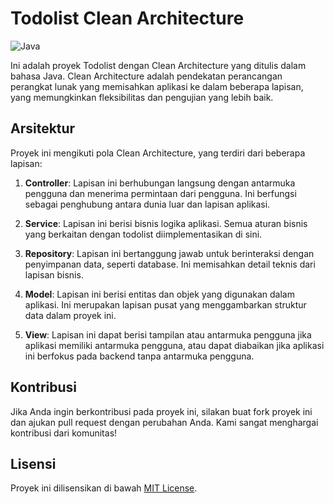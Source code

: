 # Todolist Clean Architecture

![Java](https://img.shields.io/badge/Java-17%2B-orange)

Ini adalah proyek Todolist dengan Clean Architecture yang ditulis dalam bahasa Java. Clean Architecture adalah pendekatan perancangan perangkat lunak yang memisahkan aplikasi ke dalam beberapa lapisan, yang memungkinkan fleksibilitas dan pengujian yang lebih baik.

## Arsitektur

Proyek ini mengikuti pola Clean Architecture, yang terdiri dari beberapa lapisan:

1. **Controller**: Lapisan ini berhubungan langsung dengan antarmuka pengguna dan menerima permintaan dari pengguna. Ini berfungsi sebagai penghubung antara dunia luar dan lapisan aplikasi.

2. **Service**: Lapisan ini berisi bisnis logika aplikasi. Semua aturan bisnis yang berkaitan dengan todolist diimplementasikan di sini.

3. **Repository**: Lapisan ini bertanggung jawab untuk berinteraksi dengan penyimpanan data, seperti database. Ini memisahkan detail teknis dari lapisan bisnis.

4. **Model**: Lapisan ini berisi entitas dan objek yang digunakan dalam aplikasi. Ini merupakan lapisan pusat yang menggambarkan struktur data dalam proyek ini.

5. **View**: Lapisan ini dapat berisi tampilan atau antarmuka pengguna jika aplikasi memiliki antarmuka pengguna, atau dapat diabaikan jika aplikasi ini berfokus pada backend tanpa antarmuka pengguna.


## Kontribusi

Jika Anda ingin berkontribusi pada proyek ini, silakan buat fork proyek ini dan ajukan pull request dengan perubahan Anda. Kami sangat menghargai kontribusi dari komunitas!

## Lisensi

Proyek ini dilisensikan di bawah [MIT License](LICENSE).
